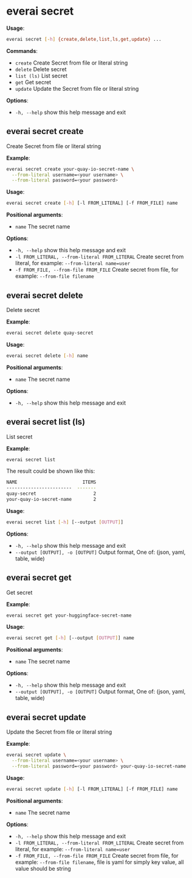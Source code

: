 # everai secret
**Usage**:  
```bash
everai secret [-h] {create,delete,list,ls,get,update} ...
```

**Commands**:  
* `create`              Create Secret from file or literal string  
* `delete`              Delete secret  
* `list (ls)`           List secret  
* `get`                 Get secret  
* `update`              Update the Secret from file or literal string  

**Options**:  
* `-h, --help`            show this help message and exit  

## everai secret create              
Create Secret from file or literal string  

**Example**:  
```bash  
everai secret create your-quay-io-secret-name \
  --from-literal username=<your username> \
  --from-literal password=<your password>
```

**Usage**:
```bash  
everai secret create [-h] [-l FROM_LITERAL] [-f FROM_FILE] name  
```

**Positional arguments**:  
  * `name`                  The secret name

**Options**:  
* `-h, --help`            show this help message and exit  
* `-l FROM_LITERAL, --from-literal FROM_LITERAL`
                        Create secret from literal, for example: `--from-literal name=user`  
* `-f FROM_FILE, --from-file FROM_FILE`
                        Create secret from file, for example: `--from-file filename`  

## everai secret delete              
Delete secret  

**Example**:  
```bash
everai secret delete quay-secret
```

**Usage**:   
```bash
everai secret delete [-h] name
```
**Positional arguments**:  
  * `name`        The secret name

**Options**:  
* `-h, --help`  show this help message and exit  

## everai secret list (ls)           
List secret  

**Example**:
```bash  
everai secret list
```
The result could be shown like this:  
```bash 
NAME                        ITEMS
------------------------  -------
quay-secret                     2
your-quay-io-secret-name        2
```
 
**Usage**:
```bash  
everai secret list [-h] [--output [OUTPUT]]  
```

**Options**:  
* `-h, --help`            show this help message and exit
* `--output [OUTPUT], -o [OUTPUT]`
                        Output format, One of: (json, yaml, table, wide)

## everai secret get                 
Get secret  

**Example**:
```bash  
everai secret get your-huggingface-secret-name
```
**Usage**:
```bash  
everai secret get [-h] [--output [OUTPUT]] name
```

**Positional arguments**:  
  * `name`                  The secret name  

**Options**:  
* `-h, --help`            show this help message and exit  
* `--output [OUTPUT], -o [OUTPUT]`
                        Output format, One of: (json, yaml, table, wide)  

## everai secret update              
Update the Secret from file or literal string  

**Example**:  
```bash
everai secret update \
  --from-literal username=<your username> \
  --from-literal password=<your password> your-quay-io-secret-name
```

**Usage**:  
```bash
everai secret update [-h] [-l FROM_LITERAL] [-f FROM_FILE] name
```
**Positional arguments**:  
  * `name`                  The secret name  

**Options**:  
* `-h, --help`            show this help message and exit  
* `-l FROM_LITERAL, --from-literal FROM_LITERAL`
                        Create secret from literal, for example: `--from-literal name=user`  
* `-f FROM_FILE, --from-file FROM_FILE`
                        Create secret from file, for example: `--from-file filename`, file is yaml for simply key value,
                        all value should be string  

